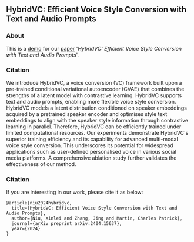 ## HybridVC: Efficient Voice Style Conversion with Text and Audio Prompts

### About 

This is a [demo](https://XinleiNIU.github.io/demo-HybridVC/) for our [paper](https://arxiv.org/abs/2404.15637) '_HybridVC: Efficient Voice Style Conversion with Text and Audio Prompts_'. 

### Citation

We introduce HybridVC, a voice conversion (VC) framework built upon a pre-trained conditional variational autoencoder (CVAE) that combines the strengths of a latent model with contrastive learning. HybridVC supports text and audio prompts, enabling more flexible voice style conversion. HybridVC models a latent distribution conditioned on speaker embeddings acquired by a pretrained speaker encoder and optimises style text embeddings to align with the speaker style information through contrastive learning in parallel. Therefore, HybridVC can be efficiently trained under limited computational resources. Our experiments demonstrate HybridVC's superior training efficiency and its capability for advanced multi-modal voice style conversion. This underscores its potential for widespread applications such as user-defined personalised voice in various social media platforms. A comprehensive ablation study further validates the effectiveness of our method.



### Citation

If you are interesting in our work, please cite it as below:

```
@article{niu2024hybridvc,
  title={HybridVC: Efficient Voice Style Conversion with Text and Audio Prompts},
  author={Niu, Xinlei and Zhang, Jing and Martin, Charles Patrick},
  journal={arXiv preprint arXiv:2404.15637},
  year={2024}
}
```
